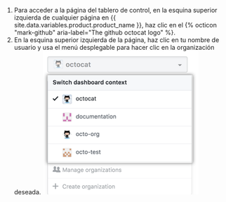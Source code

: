 1. Para acceder a la página del tablero de control, en la esquina superior izquierda de cualquier página en {{ site.data.variables.product.product_name }}, haz clic en el {% octicon "mark-github" aria-label="The github octocat logo" %}.
2. En la esquina superior izquierda de la página, haz clic en tu nombre de usuario y usa el menú desplegable para hacer clic en la organización deseada. ![Menú desplegable del interruptor de contexto del tablero de control que muestra diferentes opciones de organización](/assets/images/help/dashboard/dashboard-context-switcher.png)
